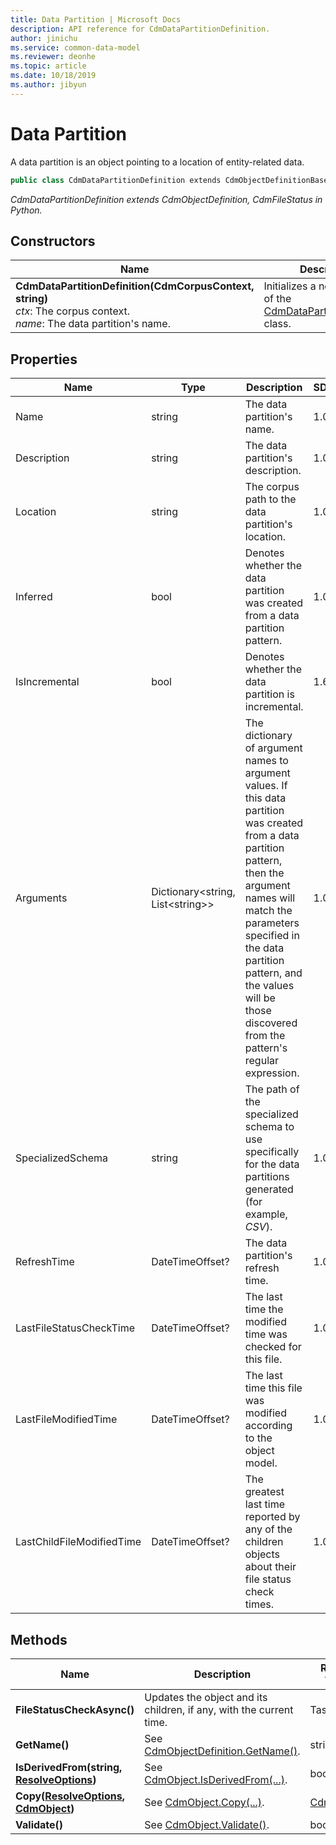 ```yaml
---
title: Data Partition | Microsoft Docs
description: API reference for CdmDataPartitionDefinition.
author: jinichu
ms.service: common-data-model
ms.reviewer: deonhe 
ms.topic: article
ms.date: 10/18/2019
ms.author: jibyun
---
```


# Data Partition

A data partition is an object pointing to a location of entity-related data.

```csharp
public class CdmDataPartitionDefinition extends CdmObjectDefinitionBase, CdmFileStatus
```
*CdmDataPartitionDefinition extends CdmObjectDefinition, CdmFileStatus in Python.*

## Constructors
|Name|Description|
|---|---|
|**CdmDataPartitionDefinition(CdmCorpusContext, string)**<br/>*ctx*: The corpus context.<br/>*name*: The data partition's name.|Initializes a new instance of the [CdmDataPartitionDefinition](datapartition.md) class.|

## Properties
|Name|Type|Description|SDK|
|---|---|---|---|
|Name|string|The data partition's name.|1.0|
|Description|string|The data partition's description.|1.0|
|Location|string|The corpus path to the data partition's location.|1.0|
|Inferred|bool|Denotes whether the data partition was created from a data partition pattern.|1.0|
|IsIncremental|bool|Denotes whether the data partition is incremental.|1.6|
|Arguments|Dictionary\<string, List\<string>>|The dictionary of argument names to argument values. If this data partition was created from a data partition pattern, then the argument names will match the parameters specified in the data partition pattern, and the values will be those discovered from the pattern's regular expression.|1.0|
|SpecializedSchema|string|The path of the specialized schema to use specifically for the data partitions generated (for example, *CSV*).|1.0|
|RefreshTime|DateTimeOffset?|The data partition's refresh time.|1.0|
|LastFileStatusCheckTime|DateTimeOffset?|The last time the modified time was checked for this file.|1.0|
|LastFileModifiedTime|DateTimeOffset?|The last time this file was modified according to the object model.|1.0|
|LastChildFileModifiedTime|DateTimeOffset?|The greatest last time reported by any of the children objects about their file status check times.|1.0|

## Methods
|Name|Description|Return Type|
|---|---|---|
|**FileStatusCheckAsync()**|Updates the object and its children, if any, with the current time.|Task|
|**GetName()**|See [CdmObjectDefinition.GetName()](cdmobjectdefinition.md#methods).|string|
|**IsDerivedFrom(string, [ResolveOptions](../utilities/resolveoptions.md))**|See [CdmObject.IsDerivedFrom(...)](cdmobject.md#methods).|bool|
|**Copy([ResolveOptions](../utilities/resolveoptions.md), [CdmObject](cdmobject.md))**|See [CdmObject.Copy(...)](cdmobject.md#methods).|[CdmObject](cdmobject.md)|
|**Validate()**|See [CdmObject.Validate()](cdmobject.md#methods).|bool|

